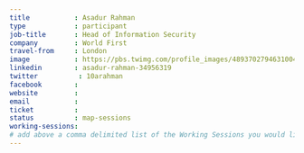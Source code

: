 ```yaml
---
title           : Asadur Rahman
type            : participant
job-title       : Head of Information Security
company         : World First
travel-from     : London
image           : https://pbs.twimg.com/profile_images/489370279463100416/9lOMY22Y.jpeg
linkedin        : asadur-rahman-34956319
twitter          : 10arahman
facebook        :
website         :
email           :
ticket          :
status          : map-sessions
working-sessions:
# add above a comma delimited list of the Working Sessions you would like to attend (use the session's title)
---
```


<!-- put more details about participant here -->
